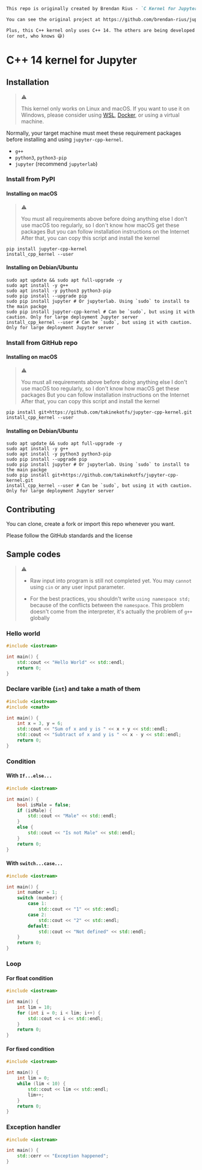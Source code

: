 ```markdown
This repo is originally created by Brendan Rius - `C Kernel for Jupyter`

You can see the original project at https://github.com/brendan-rius/jupyter-c-kernel

Plus, this C++ kernel only uses C++ 14. The others are being developed
(or not, who knows 😅)
```

# C++ 14 kernel for Jupyter

## Installation

> :warning:
>
> This kernel only works on Linux and macOS.
> If you want to use it on Windows, please consider using [WSL](https://aka.ms/wsl), [Docker](https://docker.com), or using a virtual machine.

Normally, your target machine must meet these requirement packages before installing and using `jupyter-cpp-kernel`.

* `g++`
* `python3`, `python3-pip`
* `jupyter` (recommend `jupyterlab`)

### Install from PyPI

#### Installing on macOS

> :warning:
>
> You must all requirements above before doing anything else
> I don't use macOS too regularly, so I don't know how macOS get these packages
> But you can follow installation instructions on the Internet
> After that, you can copy this script and install the kernel

```shell
pip install jupyter-cpp-kernel
install_cpp_kernel --user
```

#### Installing on Debian/Ubuntu

```shell
sudo apt update && sudo apt full-upgrade -y 
sudo apt install -y g++
sudo apt install -y python3 python3-pip
sudo pip install --upgrade pip
sudo pip install jupyter # Or jupyterlab. Using `sudo` to install to the main packge
sudo pip install jupyter-cpp-kernel # Can be `sudo`, but using it with caution. Only for large deployment Jupyter server
install_cpp_kernel --user # Can be `sudo`, but using it with caution. Only for large deployment Jupyter server
```

### Install from GitHub repo

#### Installing on macOS

> :warning:
>
> You must all requirements above before doing anything else
> I don't use macOS too regularly, so I don't know how macOS get these packages
> But you can follow installation instructions on the Internet
> After that, you can copy this script and install the kernel

```shell
pip install git+https://github.com/takinekotfs/jupyter-cpp-kernel.git
install_cpp_kernel --user
```

#### Installing on Debian/Ubuntu

```shell
sudo apt update && sudo apt full-upgrade -y 
sudo apt install -y g++
sudo apt install -y python3 python3-pip
sudo pip install --upgrade pip
sudo pip install jupyter # Or jupyterlab. Using `sudo` to install to the main packge
sudo pip install git+https://github.com/takinekotfs/jupyter-cpp-kernel.git 
install_cpp_kernel --user # Can be `sudo`, but using it with caution. Only for large deployment Jupyter server
```

## Contributing

You can clone, create a fork or import this repo whenever you want.

Please follow the GitHub standards and the license

## Sample codes

> :warning:
>
> - Raw input into program is still not completed yet. You may `cannot` using `cin` or any user input parameter.
>
> - For the best practices, you shouldn't write `using namespace std;` because of the conflicts between the `namespace`. This problem doesn't come from the interpreter, it's actually the problem of `g++` globally

### Hello world

```cpp
#include <iostream>

int main() {
    std::cout << "Hello World" << std::endl;
    return 0;
}
```

### Declare varible (`int`) and take a math of them

```cpp
#include <iostream>
#include <cmath>

int main() {
    int x = 3, y = 6;
    std::cout << "Sum of x and y is " << x + y << std::endl;
    std::cout << "Subtract of x and y is " << x - y << std::endl;
    return 0;
}
```

### Condition

#### With `If...else...`

```cpp
#include <iostream>

int main() {
    bool isMale = false;
    if (isMale) {
        std::cout << "Male" << std::endl;
    }
    else {
        std::cout << "Is not Male" << std::endl;
    }
    return 0;
}
```

#### With `switch...case...`

```cpp
#include <iostream>

int main() {
    int number = 1;
    switch (number) {
        case 1:
            std::cout << "1" << std::endl;
        case 2:
            std::cout << "2" << std::endl;
        default:
            std::cout << "Not defined" << std::endl;
    }
    return 0;
}
```

### Loop

#### For float condition

```cpp
#include <iostream>

int main() {
    int lim = 10;
    for (int i = 0; i < lim; i++) {
        std::cout << i << std::endl;
    }
    return 0;
}
```

#### For fixed condition

```cpp
#include <iostream>

int main() {
    int lim = 0;
    while (lim < 10) {
        std::cout << lim << std::endl;
        lim++;
    }
    return 0;
}
```

### Exception handler

```cpp
#include <iostream>

int main() {
    std::cerr << "Exception happened";
}
```
